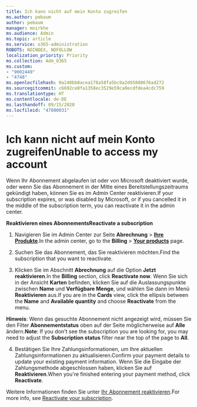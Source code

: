 ```yaml
---
title: Ich kann nicht auf mein Konto zugreifen
ms.author: pebaum
author: pebaum
manager: mnirkhe
ms.audience: Admin
ms.topic: article
ms.service: o365-administration
ROBOTS: NOINDEX, NOFOLLOW
localization_priority: Priority
ms.collection: Adm_O365
ms.custom:
- "9002449"
- "4748"
ms.openlocfilehash: 0a240bb0acea178a58fa5bc9a2d95808676ad272
ms.sourcegitcommit: c6692ce0fa1358ec3529e59ca0ecdfdea4cdc759
ms.translationtype: HT
ms.contentlocale: de-DE
ms.lasthandoff: 09/15/2020
ms.locfileid: "47800031"
---
```

# <a name="unable-to-access-my-account"></a><span data-ttu-id="de505-102">Ich kann nicht auf mein Konto zugreifen</span><span class="sxs-lookup"><span data-stu-id="de505-102">Unable to access my account</span></span>

<span data-ttu-id="de505-103">Wenn Ihr Abonnement abgelaufen ist oder von Microsoft deaktiviert wurde, oder wenn Sie das Abonnement in der Mitte eines Bereitstellungszeitraums gekündigt haben, können Sie es im Admin Center reaktivieren.</span><span class="sxs-lookup"><span data-stu-id="de505-103">If your subscription expires, or was disabled by Microsoft, or if you cancelled it in the middle of the subscription term, you can reactivate it in the admin center.</span></span>

<span data-ttu-id="de505-104">**Reaktivieren eines Abonnements**</span><span class="sxs-lookup"><span data-stu-id="de505-104">**Reactivate a subscription**</span></span>

1. <span data-ttu-id="de505-105">Navigieren Sie im Admin Center zur Seite **Abrechnung** > **[Ihre Produkte](https://go.microsoft.com/fwlink/p/?linkid=842054)**.</span><span class="sxs-lookup"><span data-stu-id="de505-105">In the admin center, go to the **Billing** > **[Your products](https://go.microsoft.com/fwlink/p/?linkid=842054)** page.</span></span>

2. <span data-ttu-id="de505-106">Suchen Sie das Abonnement, das Sie reaktivieren möchten.</span><span class="sxs-lookup"><span data-stu-id="de505-106">Find the subscription that you want to reactivate.</span></span>

3. <span data-ttu-id="de505-107">Klicken Sie im Abschnitt **Abrechnung** auf die Option **Jetzt reaktivieren**.</span><span class="sxs-lookup"><span data-stu-id="de505-107">In the **Billing** section, click **Reactivate now**.</span></span> <span data-ttu-id="de505-108">Wenn Sie sich in der Ansicht **Karten** befinden, klicken Sie auf die Auslassungspunkte zwischen **Name** und **Verfügbare Menge**, und wählen Sie dann im Menü **Reaktivieren** aus.</span><span class="sxs-lookup"><span data-stu-id="de505-108">If you are in the **Cards** view, click the ellipsis between the **Name** and **Available quantity** and choose **Reactivate** from the menu.</span></span>

<span data-ttu-id="de505-109">**Hinweis**: Wenn das gesuchte Abonnement nicht angezeigt wird, müssen Sie den Filter **Abonnementstatus** oben auf der Seite möglicherweise auf **Alle** ändern.</span><span class="sxs-lookup"><span data-stu-id="de505-109">**Note**: If you don't see the subscription you are looking for, you may need to adjust the **Subscription status** filter near the top of the page to **All**.</span></span>

4. <span data-ttu-id="de505-110">Bestätigen Sie Ihre Zahlungsinformationen, um Ihre aktuellen Zahlungsinformationen zu aktualisieren.</span><span class="sxs-lookup"><span data-stu-id="de505-110">Confirm your payment details to update your existing payment information.</span></span> <span data-ttu-id="de505-111">Wenn Sie die Eingabe der Zahlungsmethode abgeschlossen haben, klicken Sie auf **Reaktivieren**.</span><span class="sxs-lookup"><span data-stu-id="de505-111">When you're finished entering your payment method, click **Reactivate**.</span></span>

<span data-ttu-id="de505-112">Weitere Informationen finden Sie unter [Ihr Abonnement reaktivieren](https://docs.microsoft.com/microsoft-365/commerce/subscriptions/reactivate-your-subscription).</span><span class="sxs-lookup"><span data-stu-id="de505-112">For more info, see [Reactivate your subscription](https://docs.microsoft.com/microsoft-365/commerce/subscriptions/reactivate-your-subscription).</span></span>
